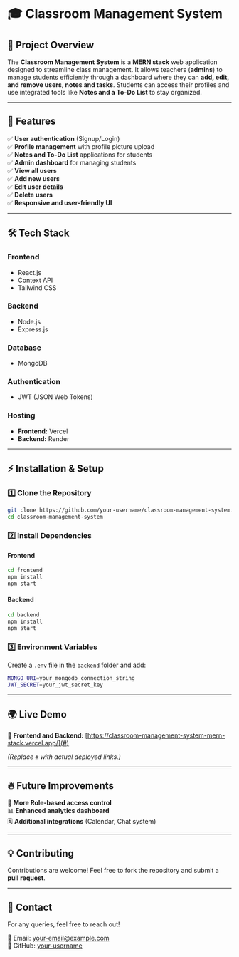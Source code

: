 # 🎓 Classroom Management System  

## 📌 Project Overview  

The **Classroom Management System** is a **MERN stack** web application designed to streamline class management. It allows teachers (**admins**) to manage students efficiently through a dashboard where they can **add, edit, and remove users, notes and tasks**. Students can access their profiles and use integrated tools like **Notes and a To-Do List** to stay organized.  

---

## 🚀 Features  

✅ **User authentication** (Signup/Login)  
✅ **Profile management** with profile picture upload  
✅ **Notes and To-Do List** applications for students  
✅ **Admin dashboard** for managing students  
✅ **View all users**  
✅ **Add new users**  
✅ **Edit user details**  
✅ **Delete users**  
✅ **Responsive and user-friendly UI**  

---

## 🛠️ Tech Stack  

### **Frontend**  
- React.js  
- Context API  
- Tailwind CSS  

### **Backend**  
- Node.js  
- Express.js  

### **Database**  
- MongoDB  

### **Authentication**  
- JWT (JSON Web Tokens)  

### **Hosting**  
- **Frontend:** Vercel  
- **Backend:** Render  

---
<!---
## 📸 Screenshots  

1️⃣ **Home Page** – Shows login/signup options.  
   ![Home Page](./screenshots/homepage.png)  

2️⃣ **Login Page** – User authentication.  
   ![Login Page](./screenshots/login.png)  

3️⃣ **User Dashboard** – Displays options like Notes & To-Do List.  
   ![User Dashboard](./screenshots/user-dashboard.png)  

4️⃣ **Admin Panel** – Overview of all users.  
   ![Admin Panel](./screenshots/admin-panel.png)  

5️⃣ **Add User Modal** – Popup form to add a new user.  
   ![Add User Modal](./screenshots/add-user-modal.png)  

6️⃣ **Edit User Modal** – Form to edit user details.  
   ![Edit User Modal](./screenshots/edit-user-modal.png)  

7️⃣ **Delete Confirmation Modal** – Prompt before deleting a user.  
   ![Delete Modal](./screenshots/delete-modal.png)  

_(Save your screenshots in a `screenshots/` folder in the repo and replace the placeholder paths above.)_  

---
-->

## ⚡ Installation & Setup  

### 1️⃣ Clone the Repository  

```sh
git clone https://github.com/your-username/classroom-management-system.git
cd classroom-management-system
```

### 2️⃣ Install Dependencies  

#### Frontend  

```sh
cd frontend
npm install
npm start
```

#### Backend  

```sh
cd backend
npm install
npm start
```

### 3️⃣ Environment Variables  

Create a `.env` file in the `backend` folder and add:  

```sh
MONGO_URI=your_mongodb_connection_string
JWT_SECRET=your_jwt_secret_key
```

---

## 🌍 Live Demo  

🔗 **Frontend and Backend:** [https://classroom-management-system-mern-stack.vercel.app/](#)  

_(Replace `#` with actual deployed links.)_  

---

## 🔥 Future Improvements  

🚀 **More Role-based access control**  
📊 **Enhanced analytics dashboard**  
🗓️ **Additional integrations** (Calendar, Chat system)  

---


## 💡 Contributing  

Contributions are welcome! Feel free to fork the repository and submit a **pull request**.  

---

## 📩 Contact  

For any queries, feel free to reach out!  

📧 Email: your-email@example.com  
🐙 GitHub: [your-username](https://github.com/your-username)  
